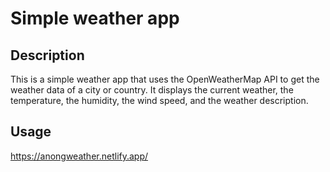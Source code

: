 # Simple weather app

## Description
This is a simple weather app that uses the OpenWeatherMap API to get the weather data of a city or country. It displays the current weather, the temperature, the humidity, the wind speed, and the weather description.
## Usage
https://anongweather.netlify.app/





